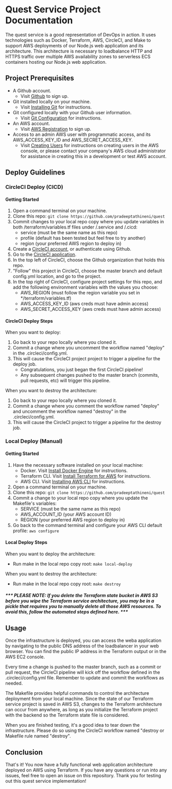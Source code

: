 # Quest Service Project Documentation

The quest service is a good representation of DevOps in action. It uses technologies such as Docker, Terraform, AWS, CircleCI, and Make to support AWS deployments of our Node.js web application and its architecture. This architecture is necessary to loadbalance HTTP and HTTPS traffic over multiple AWS availability zones to serverless ECS containers hosting our Node.js web application.

## Project Prerequisites

-   A Github account.
    -   Visit [Github](https://github.com/signup) to sign up.
-   Git installed locally on your machine.
    -   Visit [Installing Git](https://git-scm.com/book/en/v2/Getting-Started-Installing-Git) for instructions.
-   Git configured locally with your Github user information.
    -   Visit [Git Configuration](https://www.git-scm.com/book/en/v2/Customizing-Git-Git-Configuration) for instructions.
-   An AWS account.
    -   Visit [AWS Registration](https://portal.aws.amazon.com/gp/aws/developer/registration/index.html) to sign up.
-   Access to an admin AWS user with programmatic access, and its AWS_ACCESS_KEY_ID and AWS_SECRET_ACCESS_KEY.
    -   Visit [Creating Users](https://docs.aws.amazon.com/IAM/latest/UserGuide/id_users_create.html#id_users_create_console) for instructions on creating users in the AWS console, or please contact your company's AWS cloud administrator for assistance in creating this in a development or test AWS account.

## Deploy Guidelines

### CircleCI Deploy (CICD)

#### Getting Started

1. Open a command terminal on your machine.
2. Clone this repo: `git clone https://github.com/pradeeptathineni/quest`
3. Commit changes to your local repo copy where you update variables in both /terraform/variables.tf files under /.service and /.cicd:
    - service (must be the same name as this repo)
    - profile (default has been tested but feel free to try another)
    - region (your preferred AWS region to deploy in)
4. Create a [CircleCI account](https://circleci.com/), or authenticate using Github.
5. Go to the [CircleCI application](https://app.circleci.com/dashboard).
6. In the top left of CircleCI, choose the Github organization that holds this repo.
7. "Follow" this project in CircleCI, choose the master branch and default config.yml location, and go to the project.
8. In the top right of CircleCI, configure project settings for this repo, and add the following environment variables with the values you choose:
    - AWS_REGION (must follow the region variable you set in \*/terraform/variables.tf)
    - AWS_ACCESS_KEY_ID (aws creds must have admin access)
    - AWS_SECRET_ACCESS_KEY (aws creds must have admin access)

#### CircleCI Deploy Steps

When you want to deploy:

1. Go back to your repo locally where you cloned it.
2. Commit a change where you uncomment the workflow named "deploy" in the .circleci/config.yml.
3. This will cause the CircleCI project project to trigger a pipeline for the deploy job.
    - Congratulations, you just began the first CircleCI pipeline!
    - Any subsequent changes pushed to the master branch (commits, pull requests, etc) will trigger this pipeline.

When you want to destroy the architecture:

1.  Go back to your repo locally where you cloned it.
2.  Commit a change where you comment the workflow named "deploy" and uncomment the workflow named "destroy" in the .circleci/config.yml.
3.  This will cause the CircleCI project to trigger a pipeline for the destroy job.

### Local Deploy (Manual)

#### Getting Started

1. Have the necessary software installed on your local machine:
    - Docker. Visit [Install Docker Engine](https://docs.docker.com/engine/install/) for instructions.
    - Terraform CLI. Visit [Install Terraform for AWS](https://developer.hashicorp.com/terraform/tutorials/aws-get-started/install-cli) for instructions.
    - AWS CLI. Visit [Installing AWS CLI](https://docs.aws.amazon.com/cli/latest/userguide/getting-started-install.html) for instructions.
2. Open a command terminal on your machine.
3. Clone this repo: `git clone https://github.com/pradeeptathineni/quest`
4. Commit a change to your local repo copy where you update the Makefile's variables:
    - SERVICE (must be the same name as this repo)
    - AWS_ACCOUNT_ID (your AWS account ID)
    - REGION (your preferred AWS region to deploy in)
5. Go back to the command terminal and configure your AWS CLI default profile: `aws configure`

#### Local Deploy Steps

When you want to deploy the architecture:

-   Run make in the local repo copy root: `make local-deploy`

When you want to destroy the architecture:

-   Run make in the local repo copy root: `make destroy`

##### \*\*\* PLEASE NOTE: If you delete the Terraform state bucket in AWS S3 before you wipe the Terraform service architecture, you may be in a pickle that requires you to manually delete all those AWS resources. To avoid this, follow the automated steps defined here. \*\*\*

## Usage

Once the infrastructure is deployed, you can access the weba application by navigating to the public DNS address of the loadbalancer in your web browser. You can find the public IP address in the Terraform output or in the AWS EC2 console.

Every time a change is pushed to the master branch, such as a commit or pull request, the CircleCI pipeline will kick off the workflow defined in the .circleci/config.yml file. Remember to update and commit the workflows as needed.

The Makefile provides helpful commands to control the architecture deployment from your local machine. Since the state of our Terraform service project is saved in AWS S3, changes to the Terraform architecture can occur from anywhere, as long as you initialize the Terraform project with the backend so the Terraform state file is considered.

When you are finished testing, it's a good idea to tear down the infrastructure. Please do so using the CircleCI workflow named "destroy or Makefile rule named "destroy".

## Conclusion

That's it! You now have a fully functional web application architecture deployed on AWS using Terraform. If you have any questions or run into any issues, feel free to open an issue on this repository. Thank you for testing out this quest service implementation!
